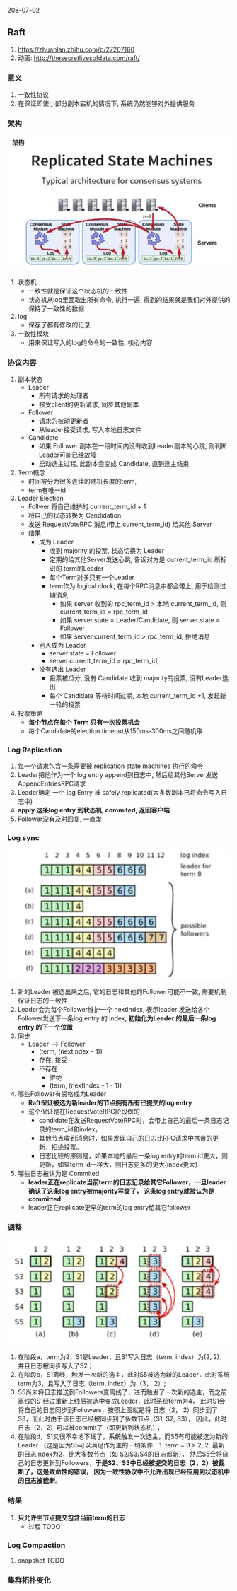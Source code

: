 208-07-02

## Raft
1. https://zhuanlan.zhihu.com/p/27207160
2. 动画: http://thesecretlivesofdata.com/raft/

### 意义
1. 一致性协议
1. 在保证即使小部分副本宕机的情况下, 系统仍然能够对外提供服务

### 架构
![](1.jpg)
1. 状态机
    - 一致性就是保证这个状态机的一致性
    - 状态机从log里面取出所有命令, 执行一遍, 得到的结果就是我们对外提供的保持了一致性的数据
2. log
    - 保存了都有修改的记录
3. 一致性模块
    - 用来保证写入的log的命令的一致性, 核心内容
    
### 协议内容
1. 副本状态
    - Leader
        - 所有请求的处理者
        - 接受client的更新请求, 同步其他副本
    - Follower
        - 请求的被动更新者
        - 从leader接受请求, 写入本地日志文件
    - Candidate
        - 如果 Follower 副本在一段时间内没有收到Leader副本的心跳, 则判断Leader可能已经故障
        - 启动选主过程, 此副本会变成 Candidate, 直到选主结束
1. Term概念
    - 时间被分为很多连续的随机长度的term, 
    - term有唯一id
1. Leader Election
    - Follwer 将自己维护的 current_term_id + 1
    - 将自己的状态转换为 Candidation
    - 发送 RequestVoteRPC 消息(带上 current_term_id) 给其他 Server
    - 结果
        - 成为 Leader
            - 收到 majority 的投票, 状态切换为 Leader
            - 定期的给其他Server发送心跳, 告诉对方是 current_term_id 所标识的 term的Leader
            - 每个Term对多只有一个Leader 
            - term作为 logical clock, 在每个RPC消息中都会带上, 用于检测过期消息
                - 如果 server 收到的 rpc_term_id > 本地 current_term_id, 则 current_term_id = rpc_term_id
                - 如果 server.state = Leader/Candidate, 则 server.state = Follower
                - 如果 server.current_term_id > rpc_term_id, 拒绝消息
        - 别人成为 Leader
            - server.state = Follower
            - server.current_term_id = rpc_term_id;
        - 没有选出 Leader
            - 投票被瓜分, 没有 Candidate 收到 majority的投票, 没有Leader选出
            - 每个 Candidate 等待时间过期, 本地 current_term_id +1, 发起新一轮的投票
2. 投票策略
    - **每个节点在每个 Term 只有一次投票机会**
    - 每个Candidate的election timeout从150ms-300ms之间随机取


### Log Replication
1. 每一个请求包含一条需要被 replication state machines 执行的命令
1. Leader把他作为一个 log entry append到日志中, 然后给其他Server发送AppendEntriesRPC请求
1. Leader确定 一个 log Entry 被 safely replicated(大多数副本已将命令写入日志中)
1. **apply 这条log entry 到状态机, commited, 返回客户端**
2. Follower没有及时回复, 一直发

### Log sync
![](2.jpg)
1. 新的Leader 被选出来之后, 它的日志和其他的Follower可能不一致, 需要机制保证日志的一致性
2. Leader会为每个Follower维护一个 nextIndex, 表示leader 发送给各个Follower发送下一条log entry 的 index,
    **初始化为Leader 的最后一条log entry 的下一个位置**
3. 同步
    - Leader --> Follower
        - (term, (nextIndex - 1))
        - 存在, 接受
        - 不存在
            - 拒绝
            - (term, (nextIndex - 1 - 1))
4. 哪些Follower有资格成为Leader
    - **Raft保证被选为新leader的节点拥有所有已提交的log entry**
    - 这个保证是在RequestVoteRPC阶段做的
        - candidate在发送RequestVoteRPC时，会带上自己的最后一条日志记录的term_id和index，
        - 其他节点收到消息时，如果发现自己的日志比RPC请求中携带的更新，拒绝投票。
        - 日志比较的原则是，如果本地的最后一条log entry的term id更大，则更新，如果term id一样大，则日志更多的更大(index更大)
5. 哪些日志被认为是 Commited
    - **leader正在replicate当前term的日志记录给其它Follower，一旦leader确认了这条log entry被majority写盘了，
        这条log entry就被认为是committed**
    - leader正在replicate更早的term的log entry给其它follower
                
                
### 调整
![](3.jpg)
1. 在阶段a，term为2，S1是Leader，且S1写入日志（term, index）为(2, 2)，并且日志被同步写入了S2；
2. 在阶段b，S1离线，触发一次新的选主，此时S5被选为新的Leader，此时系统term为3，且写入了日志（term, index）为（3， 2）;
3. S5尚未将日志推送到Followers变离线了，进而触发了一次新的选主，而之前离线的S1经过重新上线后被选中变成Leader，此时系统term为4，
    此时S1会将自己的日志同步到Followers，按照上图就是将    日志（2， 2）同步到了S3，而此时由于该日志已经被同步到了多数节点（S1, S2, S3），
    因此，此时日志（2，2）可以被commit了（即更新到状态机）；
4. 在阶段d，S1又很不幸地下线了，系统触发一次选主，而S5有可能被选为新的Leader
    （这是因为S5可以满足作为主的一切条件：1. term = 3 > 2, 2. 最新的日志index为2，比大多数节点（如       S2/S3/S4的日志都新），
    然后S5会将自己的日志更新到Followers，**于是S2、S3中已经被提交的日志（2，2）被截断了，这是致命性的错误，
    因为一致性协议中不允许出现已经应用到状态机中的日志被截断**。

### 结果
1. **只允许主节点提交包含当前term的日志**
    - 过程 TODO

### Log Compaction
1. snapshot TODO

### 集群拓扑变化
